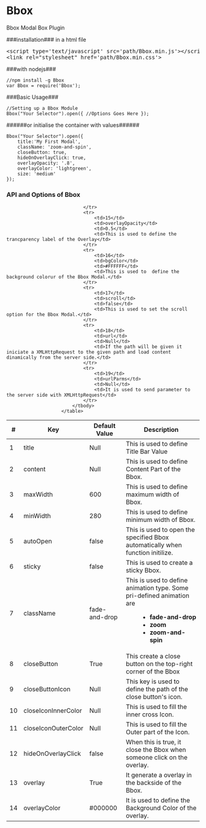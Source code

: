 # Bbox
Bbox Modal Box Plugin


###installation###
in a html file

<pre>
&lt;script type='text/javascript' src='path/Bbox.min.js'>&lt;/script>
&lt;link rel="stylesheet" href='path/Bbox.min.css'>
</pre>

###with nodejs###
<pre><code class="highlight language-javascript">//npm install -g Bbox
var Bbox = require('Bbox');</code></pre>
                    
###Basic Usage###
<pre><code class="highlight language-javascript">//Setting up a Bbox Module
Bbox("Your Selector").open({ //Options Goes Here });
</code></pre>

######or initialise the container with values######
<pre><code class="highlight language-javascript">Bbox("Your Selector").open({
    title:'My First Modal',
    className: 'zoom-and-spin',
    closeButton: true,
    hideOnOverlayClick: true,
    overlayOpacity: '.8',
    overlayColor: 'lightgreen',
    size: 'medium'
});
</code></pre>


### API and Options of Bbox ###

<table class="tables">
                            <thead>
                                <tr>
                                    <th>#</th>
                                    <th>Key</th>
                                    <th>Default Value</th>
                                    <th>Description</th>
                                </tr>
                            </thead>
                            <tbody>
                                <tr>
                                    <td>1</td>
                                    <td>title</td>
                                    <td>Null</td>
                                    <td>This is used to define Title Bar Value</td>
                                </tr>
                                <tr>
                                    <td>2</td>
                                    <td>content</td>
                                    <td>Null</td>
                                    <td>This is used to define Content Part of the Bbox.</td>
                                </tr>
                                <tr>
                                    <td>3</td>
                                    <td>maxWidth</td>
                                    <td>600</td>
                                    <td>This is used to define maximum width of Bbox.</td>
                                </tr>
                                <tr>
                                    <td>4</td>
                                    <td>minWidth</td>
                                    <td>280</td>
                                    <td>This is used to define minimum width of Bbox.</td>
                                </tr>
                                <tr>
                                    <td>5</td>
                                    <td>autoOpen</td>
                                    <td>false</td>
                                    <td>This is used to open the specified Bbox automatically when function initilize.</td>
                                </tr>
                                <tr>
                                    <td>6</td>
                                    <td>sticky</td>
                                    <td>false</td>
                                    <td>This is used to create a sticky Bbox.</td>
                                </tr>
                                <tr>
                                    <td>7</td>
                                    <td>className</td>
                                    <td>fade-and-drop</td>
                                    <td>This is used to define animation type.
                                        Some pri-defined animation are 
                                        <ul type="a" style="margin-left:35px;font-weight:bold;">
                                            <li>
                                                fade-and-drop
                                            </li>
                                            <li>
                                                zoom
                                            </li>
                                            <li>
                                                zoom-and-spin
                                            </li>
                                        </ul>
                                    </td>
                                </tr>
                                <tr>
                                    <td>8</td>
                                    <td>closeButton</td>
                                    <td>True</td>
                                    <td>This create a close button on the top-right corner of the Bbox</td>
                                </tr>
                                <tr>
                                    <td>9</td>
                                    <td>closeButtonIcon</td>
                                    <td>Null</td>
                                    <td>This key is used to define the path of the close button's icon.</td>
                                </tr>
                                <tr>
                                    <td>10</td>
                                    <td>closeIconInnerColor</td>
                                    <td>Null</td>
                                    <td>This is used to fill the inner cross Icon.</td>
                                </tr>
                                <tr>
                                    <td>11</td>
                                    <td>closeIconOuterColor</td>
                                    <td>Null</td>
                                    <td>This is used to fill the Outer part of the Icon.</td>
                                </tr>
                                <tr>
                                    <td>12</td>
                                    <td>hideOnOverlayClick</td>
                                    <td>false</td>
                                    <td>When this is true, it close the Bbox when someone click on the overlay.</td>
                                </tr>
                                <tr>
                                    <td>13</td>
                                    <td>overlay</td>
                                    <td>True</td>
                                    <td>It generate a overlay in the backside of the Bbox.</td>
                                </tr>
                                <tr>
                                    <td>14</td>
                                    <td>overlayColor</td>
                                    <td>#000000</td>
                                    <td>It is used to define the Background Color of the overlay.</td>

                                </tr>
                                <tr>
                                    <td>15</td>
                                    <td>overlayOpacity</td>
                                    <td>0.5</td>
                                    <td>This is used to define the trancparency label of the Overlay</td>
                                </tr>
                                <tr>
                                    <td>16</td>
                                    <td>bgColor</td>
                                    <td>#FFFFFF</td>
                                    <td>This is used to  define the background colorur of the Bbox Modal.</td>
                                </tr>
                                <tr>
                                    <td>17</td>
                                    <td>scroll</td>
                                    <td>false</td>
                                    <td>This is used to set the scroll option for the Bbox Modal.</td>
                                </tr>
                                <tr>
                                    <td>18</td>
                                    <td>url</td>
                                    <td>Null</td>
                                    <td>If the path will be given it iniciate a XMLHttpRequest to the given path and load content dinamically from the server side.</td>
                                </tr>
                                <tr>
                                    <td>19</td>
                                    <td>urlParms</td>
                                    <td>Null</td>
                                    <td>It is used to send parameter to the server side with XMLHttpRequest</td>
                                </tr>
                            </tbody>
                        </table>
